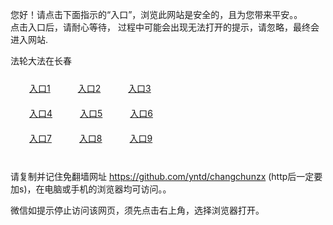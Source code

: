 您好！请点击下面指示的“入口”，浏览此网站是安全的，且为您带来平安。。 <br/>
点击入口后，请耐心等待， 过程中可能会出现无法打开的提示，请忽略，最终会进入网站. </br>

法轮大法在长春<br/>
<div style="padding:10px"><a style="margin:20px" target="_blank" href="https://d10mo6tgipctac.cloudfront.net/2Qpsp?mvdgtsdb" id="ccLink1" rel="nofollow">入口1</a> <a target="_blank" style="margin:20px" href="https://d1d59rg3107f98.cloudfront.net/2Qpsp?yqmjrj" id="ccLink2" rel="nofollow">入口2</a> <a style="margin:20px" target="_blank" href="https://d1spt335t5gayb.cloudfront.net/2Qpsp?qzaxojyw" id="ccLink3" rel="nofollow">入口3</a></div>

<div style="padding:10px" ><a style="margin:20px" target="_blank" href="https://d10mo6tgipctac.cloudfront.net/2Qpsp?mvdgtsdb" id="ccLink4" rel="nofollow">入口4</a> <a style="margin:20px" href="https://d1d59rg3107f98.cloudfront.net/2Qpsp?yqmjrj" target="_blank" id="ccLink5" rel="nofollow">入口5</a> <a style="margin:20px" href="https://d1spt335t5gayb.cloudfront.net/2Qpsp?qzaxojyw" target="_blank" id="ccLink6" rel="nofollow">入口6</a></div>

<div style="padding:10px"><a style="margin:20px" target="_blank" href="https://d10mo6tgipctac.cloudfront.net/2Qpsp?mvdgtsdb" id="ccLink7" rel="nofollow">入口7</a> <a style="margin:20px" href="https://d1d59rg3107f98.cloudfront.net/2Qpsp?yqmjrj" target="_blank" id="ccLink8" rel="nofollow">入口8</a> <a style="margin:20px" target="_blank" href="https://d1spt335t5gayb.cloudfront.net/2Qpsp?qzaxojyw" id="ccLink9" rel="nofollow">入口9</a></div>

<br/>



请复制并记住免翻墙网址 https://github.com/yntd/changchunzx (http后一定要加s)，在电脑或手机的浏览器均可访问。。<br/>

微信如提示停止访问该网页，须先点击右上角，选择浏览器打开。

